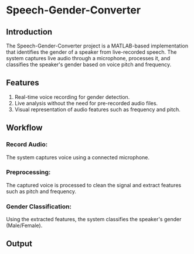 # Speech-Gender-Converter

## Introduction
The Speech-Gender-Converter project is a MATLAB-based implementation that identifies the gender of a speaker from live-recorded speech. The system captures live audio through a microphone, processes it, and classifies the speaker's gender based on voice pitch and frequency.

## Features
1. Real-time voice recording for gender detection.
2. Live analysis without the need for pre-recorded audio files.
3. Visual representation of audio features such as frequency and pitch.

## Workflow
### Record Audio: 
The system captures voice using a connected microphone.

### Preprocessing: 
The captured voice is processed to clean the signal and extract features such as pitch and frequency.
### Gender Classification: 
Using the extracted features, the system classifies the speaker's gender (Male/Female).

## Output
